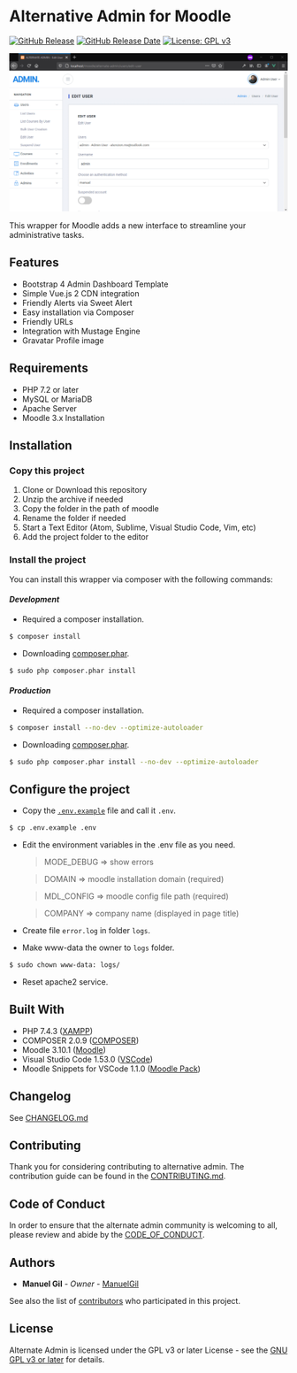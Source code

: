 # Alternative Admin for Moodle

[![GitHub Release](https://img.shields.io/github/v/release/ManuelGil/alternate-admin)]()
[![GitHub Release Date](https://img.shields.io/github/release-date/ManuelGil/alternate-admin)]()
[![License: GPL v3](https://img.shields.io/badge/License-GPLv3-blue.svg)](https://www.gnu.org/licenses/gpl-3.0)

![preview](https://raw.githubusercontent.com/ManuelGil/alternate-admin/main/docs/images/preview.png)

This wrapper for Moodle adds a new interface to streamline your administrative tasks.

## Features

-   Bootstrap 4 Admin Dashboard Template
-   Simple Vue.js 2 CDN integration
-   Friendly Alerts via Sweet Alert
-   Easy installation via Composer
-   Friendly URLs
-   Integration with Mustage Engine
-   Gravatar Profile image

## Requirements

-   PHP 7.2 or later
-   MySQL or MariaDB
-   Apache Server
-   Moodle 3.x Installation

## Installation

### Copy this project

1. Clone or Download this repository
2. Unzip the archive if needed
3. Copy the folder in the path of moodle
4. Rename the folder if needed
5. Start a Text Editor (Atom, Sublime, Visual Studio Code, Vim, etc)
6. Add the project folder to the editor

### Install the project

You can install this wrapper via composer with the following commands:

#### _Development_

-   Required a composer installation.

```bash
$ composer install
```

-   Downloading [composer.phar](https://getcomposer.org/download/).

```bash
$ sudo php composer.phar install
```

#### _Production_

-   Required a composer installation.

```bash
$ composer install --no-dev --optimize-autoloader
```

-   Downloading [composer.phar](https://getcomposer.org/download/).

```bash
$ sudo php composer.phar install --no-dev --optimize-autoloader
```

## Configure the project

-   Copy the [`.env.example`](./.env.example)
    file and call it `.env`.

```bash
$ cp .env.example .env
```

-   Edit the environment variables in the .env file as you need.

    > MODE_DEBUG => show errors

    > DOMAIN => moodle installation domain (required)

    > MDL_CONFIG => moodle config file path (required)

    > COMPANY => company name (displayed in page title)

-   Create file `error.log` in folder `logs`.

-   Make www-data the owner to `logs` folder.

```bash
$ sudo chown www-data: logs/
```

-   Reset apache2 service.

## Built With

-   PHP 7.4.3 ([XAMPP](https://www.apachefriends.org/download.html))
-   COMPOSER 2.0.9 ([COMPOSER](https://getcomposer.org/download/))
-   Moodle 3.10.1 ([Moodle](https://download.moodle.org/))
-   Visual Studio Code 1.53.0 ([VSCode](https://code.visualstudio.com/download))
-   Moodle Snippets for VSCode 1.1.0 ([Moodle Pack](https://marketplace.visualstudio.com/items?itemName=imgildev.vscode-moodle-snippets))

## Changelog

See [CHANGELOG.md](./CHANGELOG.md)

## Contributing

Thank you for considering contributing to alternative admin. The contribution guide can be found in the [CONTRIBUTING.md](./.github/CONTRIBUTING.md).

## Code of Conduct

In order to ensure that the alternate admin community is welcoming to all, please review and abide by the [CODE_OF_CONDUCT](./.github/CODE_OF_CONDUCT.md).

## Authors

-   **Manuel Gil** - _Owner_ - [ManuelGil](https://github.com/ManuelGil)

See also the list of [contributors](https://github.com/ManuelGil/alternate-admin/contributors)
who participated in this project.

## License

Alternate Admin is licensed under the GPL v3 or later License - see the
[GNU GPL v3 or later](http://www.gnu.org/copyleft/gpl.html) for details.
